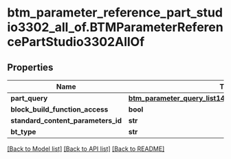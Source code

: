 # btm_parameter_reference_part_studio3302_all_of.BTMParameterReferencePartStudio3302AllOf

## Properties
Name | Type | Description | Notes
------------ | ------------- | ------------- | -------------
**part_query** | [**btm_parameter_query_list148.BTMParameterQueryList148**](BTMParameterQueryList148.md) |  | [optional] 
**block_build_function_access** | **bool** |  | [optional] 
**standard_content_parameters_id** | **str** |  | [optional] 
**bt_type** | **str** |  | [optional] 

[[Back to Model list]](../README.md#documentation-for-models) [[Back to API list]](../README.md#documentation-for-api-endpoints) [[Back to README]](../README.md)



